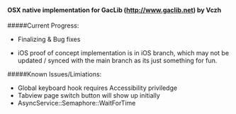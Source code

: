 #### OSX native implementation for GacLib (http://www.gaclib.net) by Vczh


#####Current Progress:
* Finalizing & Bug fixes

* iOS proof of concept implementation is in iOS branch, which may not be updated / synced with the main branch as its just something for fun.

#####Known Issues/Limiations:
* Global keyboard hook requires Accessibility priviledge
* Tabview page switch button will show up initially
* AsyncService::Semaphore::WaitForTime

